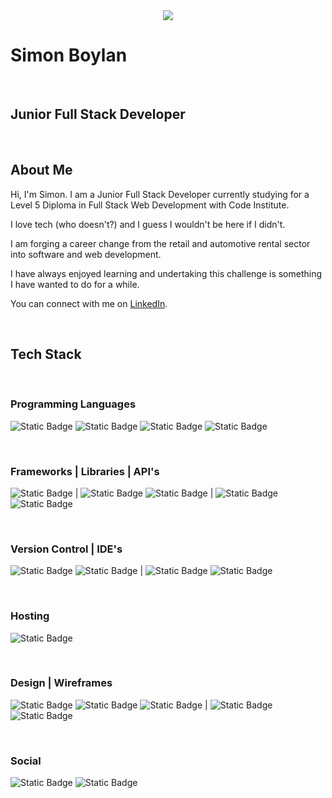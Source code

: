<center>
  <img src="./assets/images/Boderg-neon.png">
</center>


# Simon Boylan

<br>

## Junior Full Stack Developer

<br>

## About Me

Hi, I'm Simon. I am a Junior Full Stack Developer currently studying for a Level 5 Diploma in Full Stack Web Development with Code Institute.

I love tech (who doesn't?) and I guess I wouldn't be here if I didn't.

I am forging a career change from the retail and automotive rental sector into software and web development.

I have always enjoyed learning and undertaking this challenge is something I have wanted to do for a while.

You can connect with me on [LinkedIn](www.linkedin.com/in/simon-boylan).

<br>

## Tech Stack

<br>

### Programming Languages
![Static Badge](https://img.shields.io/badge/HTML5-%23202124?logo=html5)
![Static Badge](https://img.shields.io/badge/CSS3-%23202124?logo=css3&logoColor=%231572b6)
![Static Badge](https://img.shields.io/badge/JavaScript-%23202124?logo=javascript)
![Static Badge](https://img.shields.io/badge/Python-%23202124?logo=python)

<br>

### Frameworks | Libraries | API's
![Static Badge](https://img.shields.io/badge/Bootstrap-%23202124?logo=bootstrap)
|
![Static Badge](https://img.shields.io/badge/jQuery-%23202124?logo=jquery&logoColor=%230769ad)
![Static Badge](https://img.shields.io/badge/Font%20Awesome-%23202124?logo=fontawesome)
|
![Static Badge](https://img.shields.io/badge/OpenWeatherMap-%23202124?logo=openweathermap)
![Static Badge](https://img.shields.io/badge/GoogleMaps-%23202124?logo=googlemaps)

<br>

### Version Control | IDE's
![Static Badge](https://img.shields.io/badge/Git-%23202124?logo=git)
![Static Badge](https://img.shields.io/badge/GitHub-%23202124?logo=github)
|
![Static Badge](https://img.shields.io/badge/VSCode-%23202124?logo=visualstudiocode&logoColor=%23007acc)
![Static Badge](https://img.shields.io/badge/ReplIt-%23202124?logo=replit)

<br>

### Hosting
![Static Badge](https://img.shields.io/badge/GitHubPages-%23202124?logo=githubpages)

<br>

### Design | Wireframes
![Static Badge](https://img.shields.io/badge/Affinity%20Photo-%23202124?logo=affinityphoto)
![Static Badge](https://img.shields.io/badge/Gimp-%23202124?logo=gimp&logoColor=%235c5543)
![Static Badge](https://img.shields.io/badge/Krita-%23202124?logo=krita)
|
![Static Badge](https://img.shields.io/badge/Balsamiq-%23202124?logo=balsamiq)
![Static Badge](https://img.shields.io/badge/Pencil-%23202124?logo=pencil)

<br>

### Social
![Static Badge](https://img.shields.io/badge/LinkedIn-%23202124?logo=linkedin&logoColor=%230a66c2)
![Static Badge](https://img.shields.io/badge/Slack-%23202124?logo=slack&logoColor=%234a154b)


<!--
**boderg/boderg** is a ✨ _special_ ✨ repository because its `README.md` (this file) appears on your GitHub profile.

Here are some ideas to get you started:

- 🔭 I’m currently working on ...
- 🌱 I’m currently learning ...
- 👯 I’m looking to collaborate on ...
- 🤔 I’m looking for help with ...
- 💬 Ask me about ...
- 📫 How to reach me: ...
- 😄 Pronouns: ...
- ⚡ Fun fact: ...
-->
